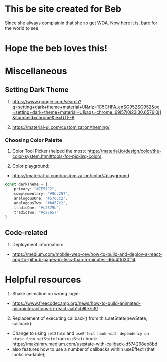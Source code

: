 # This be site created for Beb

Since she always complainin that she no get WOA. Now here it is, bare for the world to see.

# Hope the beb loves this!
  
  

# Miscellaneous
## Setting Dark Theme
1. https://www.google.com/search?q=setting+dark+theme+material+UI&rlz=1C5CHFA_enSG952SG952&oq=setting+dark+theme+material+UI&aqs=chrome..69i57j0i22i30.6576j0j1&sourceid=chrome&ie=UTF-8

2. https://material-ui.com/customization/theming/
  

### Choosing Color Palette
1. Color Tool Picker (helped the most):
https://material.io/design/color/the-color-system.html#tools-for-picking-colors

2. Color playground:
- https://material-ui.com/customization/color/#playground

```TypeScript
const darkTheme = {
    primary: "#7E57C2",
    complementary: "#9bc257",
    analogousOne: "#5765c2",
    analogousTwo: "#b457c2",
    tradicOne: "#c2579b",
    tradicTwo: "#c27e57"
}
```

## Code-related
1. Deployment information: 
- https://medium.com/mobile-web-dev/how-to-build-and-deploy-a-react-app-to-github-pages-in-less-than-5-minutes-d6c4ffd30f14  

# Helpful resources  
1. Shake animation on wrong login:
- https://www.freecodecamp.org/news/how-to-build-animated-microinteractions-in-react-aab1cb9fe7c8/  

2. Replacement of executing callback() from this.setState(newState, callback):
- Change to using `setState` and `useEffect hook with dependency on state from setState` from `useState` hook: https://maksimrv.medium.com/usestate-with-callback-d574298eb8bd
- also features how to use a number of callbacks within useEffect (that looks readable);